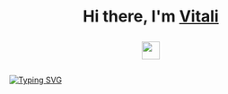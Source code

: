 
<h1 align="center">Hi there, I'm <a href="https://daniilshat.ru/" target="_blank">Vitali</a> 

<img src="https://github.com/blackcater/blackcater/raw/main/images/Hi.gif" height="32"/></h1>

[![Typing SVG](https://readme-typing-svg.herokuapp.com?color=%2336BCF7&lines=Information+Technology)](https://git.io/typing-svg)




